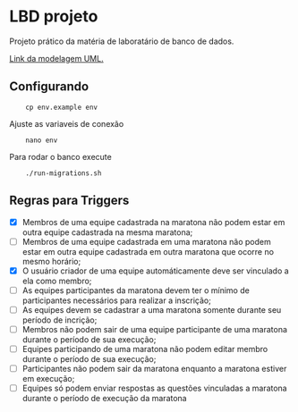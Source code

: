 # LBD projeto

Projeto prático da matéria de laboratário de banco de dados.

[Link da modelagem UML.](https://www.lucidchart.com/invitations/accept/843f8d72-5024-4c64-9bec-45147d0c9ccc)

## Configurando

```
    cp env.example env
```

Ajuste as variaveis de conexão

```
    nano env
```

Para rodar o banco execute 

```
    ./run-migrations.sh
```

## Regras para Triggers

- [x] Membros de uma equipe cadastrada na maratona não podem estar em outra equipe cadastrada na mesma maratona;
- [ ] Membros de uma equipe cadastrada em uma maratona não podem estar em outra equipe cadastrada em outra maratona que ocorre no mesmo horário;
- [x] O usuário criador de uma equipe automáticamente deve ser vinculado a ela como membro;
- [ ] As equipes participantes da maratona devem ter o mínimo de participantes necessários para realizar a inscrição;
- [ ] As equipes devem se cadastrar a uma maratona somente durante seu período de incrição;
- [ ] Membros não podem sair de uma equipe participante de uma maratona durante o período de sua execução;
- [ ] Equipes participando de uma maratona não podem editar membro durante o período de sua execução;
- [ ] Participantes não podem sair da maratona enquanto a maratona estiver em execução;
- [ ] Equipes só podem enviar respostas as questões vinculadas a maratona durante o período de execução da maratona
